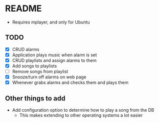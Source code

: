 # README

* Requires mplayer, and only for Ubuntu

## TODO

- [x] CRUD alarms
- [x] Application plays music when alarm is set
- [x] CRUD playlists and assign alarms to them
- [x] Add songs to playlists
- [ ] Remove songs from playlist
- [x] Snooze/turn off alarms on web page
- [x] Whenever grabs alarms and checks them and plays them

## Other things to add

* Add configuration option to determine how to play a song from the DB
	* This makes extending to other operating systems a lot easier
